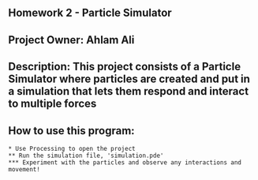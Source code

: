 ## Homework 2 - Particle Simulator 
## Project Owner: Ahlam Ali
## Description: This project consists of a Particle Simulator where particles are created and put in a simulation that lets them respond and interact to multiple forces 
## How to use this program: 
    * Use Processing to open the project 
    ** Run the simulation file, 'simulation.pde' 
    *** Experiment with the particles and observe any interactions and movement!